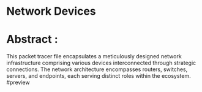 # Network Devices
# Abstract :
This packet tracer file encapsulates a meticulously designed network infrastructure comprising various devices interconnected through strategic connections. The network architecture encompasses routers, switches, servers, and endpoints, each serving distinct roles within the ecosystem.
#preview
